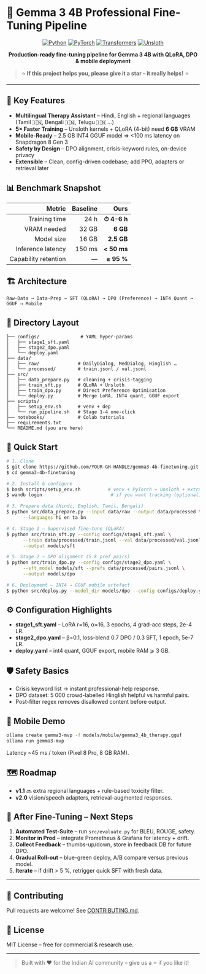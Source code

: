 # 🚀 Gemma 3 4B Professional Fine-Tuning Pipeline

<div align="center">

[![Python](https://img.shields.io/badge/Python-3.9+-blue?style=for-the-badge&logo=python&logoColor=white)](https://python.org)
[![PyTorch](https://img.shields.io/badge/PyTorch-2.0+-EE4C2C?style=for-the-badge&logo=pytorch&logoColor=white)](https://pytorch.org)
[![Transformers](https://img.shields.io/badge/🤗-Transformers-yellow?style=for-the-badge)](https://huggingface.co)
[![Unsloth](https://img.shields.io/badge/⚡-Unsloth-orange?style=for-the-badge)](https://unsloth.ai)

**Production-ready fine-tuning pipeline for Gemma 3 4B with QLoRA, DPO & mobile deployment**

</div>

> ⭐ **If this project helps you, please give it a star – it really helps!** ⭐

---

## 🌟 Key Features

* **Multilingual Therapy Assistant** – Hindi, English + regional languages (Tamil 🇮🇳, Bengali 🇮🇳, Telugu 🇮🇳 …)
* **5× Faster Training** – Unsloth kernels + QLoRA (4-bit) need **6 GB** VRAM
* **Mobile-Ready** – 2.5 GB INT4 GGUF model ⇒ <100 ms latency on Snapdragon 8 Gen 3
* **Safety by Design** – DPO alignment, crisis-keyword rules, on-device privacy
* **Extensible** – Clean, config-driven codebase; add PPO, adapters or retrieval later

## 📊 Benchmark Snapshot

| Metric | Baseline | Ours |
|-------:|---------:|-----:|
| Training time | 24 h | **⏱ 4-6 h** |
| VRAM needed | 32 GB | **6 GB** |
| Model size | 16 GB | **2.5 GB** |
| Inference latency | 150 ms | **< 50 ms** |
| Capability retention | — | **≥ 95 %** |

## 🏗️ Architecture

```
Raw-Data → Data-Prep → SFT (QLoRA) → DPO (Preference) → INT4 Quant → GGUF ⇢ Mobile
```

## 📂 Directory Layout

```
├── configs/               # YAML hyper-params
│   ├── stage1_sft.yaml
│   ├── stage2_dpo.yaml
│   └── deploy.yaml
├── data/
│   ├── raw/              # DailyDialog, MedDialog, Hinglish …
│   └── processed/        # train.jsonl / val.jsonl
├── src/
│   ├── data_prepare.py   # cleaning + crisis-tagging
│   ├── train_sft.py      # QLoRA + Unsloth
│   ├── train_dpo.py      # Direct Preference Optimisation
│   └── deploy.py         # Merge LoRA, INT4 quant, GGUF export
├── scripts/
│   ├── setup_env.sh      # venv + dep
│   └── run_pipeline.sh   # Stage 1-4 one-click
├── notebooks/            # Colab tutorials
├── requirements.txt
└── README.md (you are here)
```

## 🚀 Quick Start

```bash
# 1. Clone
$ git clone https://github.com/YOUR-GH-HANDLE/gemma3-4b-finetuning.git
$ cd gemma3-4b-finetuning

# 2. Install & configure
$ bash scripts/setup_env.sh          # venv + PyTorch + Unsloth + extras
$ wandb login                         # if you want tracking (optional)

# 3. Prepare data (Hindi, English, Tamil, Bengali)
$ python src/data_prepare.py --input data/raw --output data/processed \
      --languages hi en ta bn

# 4. Stage 1 — Supervised fine-tune (QLoRA)
$ python src/train_sft.py --config configs/stage1_sft.yaml \
      --train data/processed/train.jsonl --val data/processed/val.jsonl \
      --output models/sft

# 5. Stage 2 — DPO alignment (5 k pref pairs)
$ python src/train_dpo.py --config configs/stage2_dpo.yaml \
      --sft_model models/sft --prefs data/processed/pairs.jsonl \
      --output models/dpo

# 6. Deployment — INT4 → GGUF mobile artefact
$ python src/deploy.py --model_dir models/dpo --config configs/deploy.yaml
```

## ⚙️ Configuration Highlights

* **stage1_sft.yaml** – LoRA r=16, α=16, 3 epochs, 4 grad-acc steps, 2e-4 LR.
* **stage2_dpo.yaml** – β=0.1, loss-blend 0.7 DPO / 0.3 SFT, 1 epoch, 5e-7 LR.
* **deploy.yaml** – int4 quant, GGUF export, mobile RAM ⩾ 3 GB.

## 🛡️ Safety Basics

* Crisis keyword list → instant professional-help response.
* DPO dataset: 5 000 crowd-labelled Hinglish helpful vs harmful pairs.
* Post-filter regex removes disallowed content before output.

## 📱 Mobile Demo

```bash
ollama create gemma3-mvp -f models/mobile/gemma3_4b_therapy.gguf
ollama run gemma3-mvp
```

Latency ~45 ms / token (Pixel 8 Pro, 8 GB RAM).

## 🗺️ Roadmap

- **v1.1** 🔜 extra regional languages + rule-based toxicity filter.
- **v2.0** vision/speech adapters, retrieval-augmented responses.

## 🔄 After Fine-Tuning – Next Steps

1. **Automated Test-Suite** – run `src/evaluate.py` for BLEU, ROUGE, safety.
2. **Monitor in Prod** – integrate Prometheus & Grafana for latency + drift.
3. **Collect Feedback** – thumbs-up/down, store in feedback DB for future DPO.
4. **Gradual Roll-out** – blue-green deploy, A/B compare versus previous model.
5. **Iterate** – if drift > 5 %, retrigger quick SFT with fresh data.

---

## 🤝 Contributing
Pull requests are welcome!  See [CONTRIBUTING.md](CONTRIBUTING.md).

## 📄 License
MIT License – free for commercial & research use.

---

> Built with ❤️ for the Indian AI community – give us a ⭐ if you like it!
